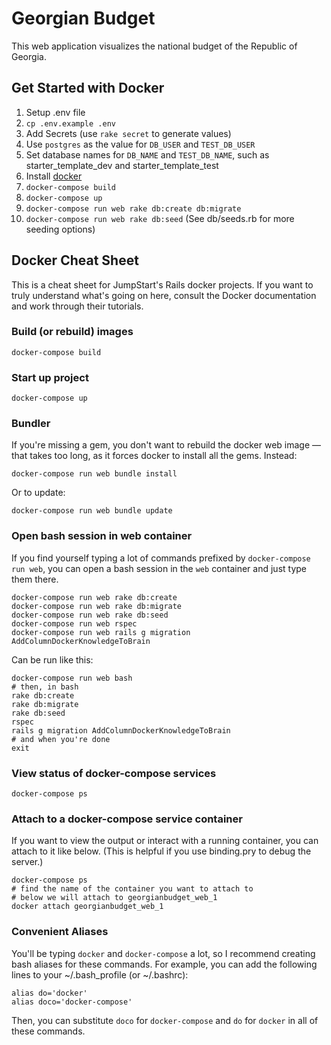 # Georgian Budget

This web application visualizes the national budget of the Republic of Georgia.

## Get Started with Docker
1. Setup .env file
  1. `cp .env.example .env`
  2. Add Secrets (use `rake secret` to generate values)
  3. Use `postgres` as the value for `DB_USER` and `TEST_DB_USER`
  4. Set database names for `DB_NAME` and `TEST_DB_NAME`, such as starter_template_dev and starter_template_test
2. Install [docker](https://www.docker.com/products/overview)
3. `docker-compose build`
4. `docker-compose up`
5. `docker-compose run web rake db:create db:migrate`
6. `docker-compose run web rake db:seed` (See db/seeds.rb for more seeding options)

## Docker Cheat Sheet

This is a cheat sheet for JumpStart's Rails docker projects. If you want to truly understand what's going on here, consult the Docker documentation and work through their tutorials.

### Build (or rebuild) images

`docker-compose build`

### Start up project

`docker-compose up`

### Bundler

If you're missing a gem, you don't want to rebuild the docker web image — that takes too long, as it forces docker to install all the gems. Instead:

`docker-compose run web bundle install`

Or to update:

`docker-compose run web bundle update`

### Open bash session in web container

If you find yourself typing a lot of commands prefixed by `docker-compose run web`, you can open a bash session in the `web` container and just type them there.

```
docker-compose run web rake db:create
docker-compose run web rake db:migrate
docker-compose run web rake db:seed
docker-compose run web rspec
docker-compose run web rails g migration AddColumnDockerKnowledgeToBrain
```

Can be run like this:

```
docker-compose run web bash
# then, in bash
rake db:create
rake db:migrate
rake db:seed
rspec
rails g migration AddColumnDockerKnowledgeToBrain
# and when you're done
exit
```

### View status of docker-compose  services

`docker-compose ps`

### Attach to a docker-compose service container

If you want to view the output or interact with a running container, you can attach to it like below. (This is helpful if you use binding.pry to debug the server.)

```
docker-compose ps
# find the name of the container you want to attach to
# below we will attach to georgianbudget_web_1
docker attach georgianbudget_web_1
```

### Convenient Aliases

You'll be typing `docker` and `docker-compose` a lot, so I recommend creating bash aliases for these commands. For example, you can add the following lines to your ~/.bash_profile (or ~/.bashrc):

```
alias do='docker'
alias doco='docker-compose'
```

Then, you can substitute `doco` for `docker-compose` and `do` for `docker` in all of these commands.
